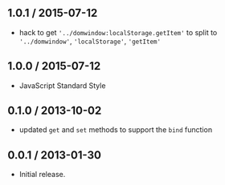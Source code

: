 1.0.1 / 2015-07-12
------------------
- hack to get `'../domwindow:localStorage.getItem'` to split to `'../domwindow'`, `'localStorage'`, `'getItem'`

1.0.0 / 2015-07-12
------------------
- JavaScript Standard Style

0.1.0 / 2013-10-02
------------------
* updated `get` and `set` methods to support the `bind` function

0.0.1 / 2013-01-30
------------------
* Initial release.
